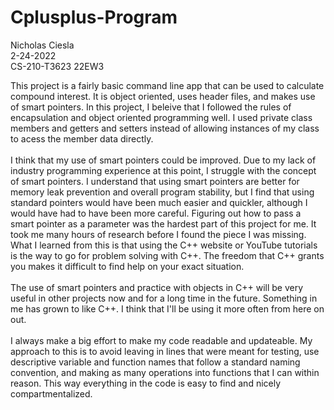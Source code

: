 # Cplusplus-Program
Nicholas Ciesla <br />
2-24-2022 <br />
CS-210-T3623 22EW3 <br />


<p>
    This project is a fairly basic command line app that can be used to calculate compound interest. It is object oriented, uses header files, and makes use of smart pointers. In this project, I beleive that I followed the rules of encapsulation and object oriented programming well. I used private class members and getters and setters instead of allowing instances of my class to acess the member data directly.
<br />
<br />
    I think that my use of smart pointers could be improved. Due to my lack of industry programming experience at this point, I struggle with the concept of smart pointers. I understand that using smart pointers are better for memory leak prevention and overall program stability, but I find that using standard pointers would have been much easier and quickler, although I would have had to have been more careful. Figuring out how to pass a smart pointer as a parameter was the hardest part of this project for me. It took me many hours of research before I found the piece I was missing. What I learned from this is that using the C++ website or YouTube tutorials is the way to go for problem solving with C++. The freedom that C++ grants you makes it difficult to find help on your exact situation. 
<br />
<br />
    The use of smart pointers and practice with objects in C++ will be very useful in other projects now and for a long time in the future. Something in me has grown to like C++. I think that I'll be using it more often from here on out. 
<br />
<br />
    I always make a big effort to make my code readable and updateable. My approach to this is to avoid leaving in lines that were meant for testing, use descriptive variable and function names that follow a standard naming convention, and making as many operations into functions that I can within reason. This way everything in the code is easy to find and nicely compartmentalized. 
<p/>

